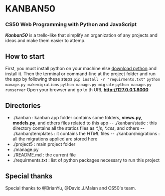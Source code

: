 # KANBAN50
### CS50 Web Programming with Python and JavaScript

**_Kanban50_** is a trello-like that simplify an organization of any projects and ideas and make them easier to attemp.


## How to start
First, you must install python on your machine else [download python](https://python.org/) and install it.
Then the terminal or command-line at the project folder and run the app by following these steps
```pip install -r "requirments.txt"```
```python manage.py makemigrations```
```python manage.py migrate```
```python manage.py runserver```
Open your browser and go to th URL **http://127.0.0.1:8000**


## Directories
- ./kanban : kanban app folder contains some folders, __views.py__, __models.py__, and others files related to this app
-- ./kanban/static : this directory contains all the statics files as _*.js_, _*.css_, and others
-- ./kanban/templates : it contains the _HTML_ files
-- ./kanban/migrations : all the migrations applied are stored here
- ./project5 : main project folder
- ./manage.py
- ./README.md : the current file
- ./requirments.txt : list of python packages necessary to run this project


## Special thanks
Special thanks to @BrianYu, @David.J.Malan and CS50's team.

